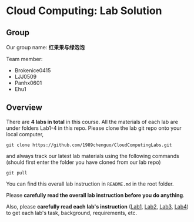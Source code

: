# Cloud Computing: Lab Solution

<!--**This is the repo containing all the lab materials for undergraduate course CS06142 "Cloud Computing Techniques" at Hunan University**--> 

## Group

Our group name:	**红果果与绿泡泡**

Team member:

- Brokenice0415
- LJJ0509
- Panhx0601
- Ehu1

## Overview

There are **4 labs in total** in this course. All the materials of each lab are under folders Lab1-4 in this repo. Please clone the lab git repo onto your local computer,

`git clone https://github.com/1989chenguo/CloudComputingLabs.git`

and always track our latest lab materials using the following commands (should first enter the folder you have cloned from our lab repo)

`git pull`

You can find this overall lab instruction in `README.md` in the root folder.

Please **carefully read the overall lab instruction before you do anything**. 

Also, please **carefully read each lab's instruction** ([Lab1](Lab1/README.md), [Lab2](Lab2/README.md), [Lab3](Lab3/README.md), [Lab4](Lab4/README.md)) to get each lab's task, background, requirements, etc.
